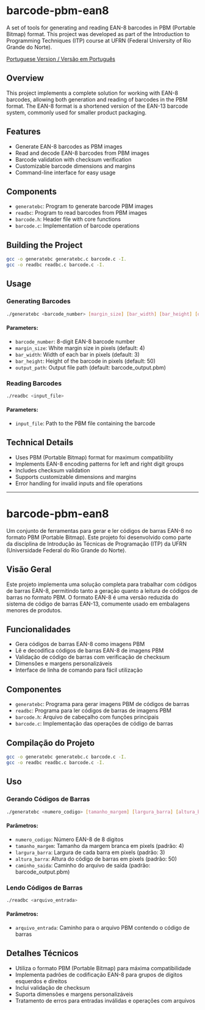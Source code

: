 # barcode-pbm-ean8

A set of tools for generating and reading EAN-8 barcodes in PBM (Portable Bitmap) format. This project was developed as part of the Introduction to Programming Techniques (ITP) course at UFRN (Federal University of Rio Grande do Norte).

[Portuguese Version / Versão em Português](#português)

## Overview

This project implements a complete solution for working with EAN-8 barcodes, allowing both generation and reading of barcodes in the PBM format. The EAN-8 format is a shortened version of the EAN-13 barcode system, commonly used for smaller product packaging.

## Features

- Generate EAN-8 barcodes as PBM images
- Read and decode EAN-8 barcodes from PBM images
- Barcode validation with checksum verification
- Customizable barcode dimensions and margins
- Command-line interface for easy usage

## Components

- `generatebc`: Program to generate barcode PBM images
- `readbc`: Program to read barcodes from PBM images
- `barcode.h`: Header file with core functions
- `barcode.c`: Implementation of barcode operations

## Building the Project

```bash
gcc -o generatebc generatebc.c barcode.c -I.
gcc -o readbc readbc.c barcode.c -I.
```

## Usage

### Generating Barcodes

```bash
./generatebc <barcode_number> [margin_size] [bar_width] [bar_height] [output_path]
```

#### Parameters:
- `barcode_number`: 8-digit EAN-8 barcode number
- `margin_size`: White margin size in pixels (default: 4)
- `bar_width`: Width of each bar in pixels (default: 3)
- `bar_height`: Height of the barcode in pixels (default: 50)
- `output_path`: Output file path (default: barcode_output.pbm)

### Reading Barcodes

```bash
./readbc <input_file>
```

#### Parameters:
- `input_file`: Path to the PBM file containing the barcode

## Technical Details

- Uses PBM (Portable Bitmap) format for maximum compatibility
- Implements EAN-8 encoding patterns for left and right digit groups
- Includes checksum validation
- Supports customizable dimensions and margins
- Error handling for invalid inputs and file operations

---

<a name="português"></a>
# barcode-pbm-ean8

Um conjunto de ferramentas para gerar e ler códigos de barras EAN-8 no formato PBM (Portable Bitmap). Este projeto foi desenvolvido como parte da disciplina de Introdução às Técnicas de Programação (ITP) da UFRN (Universidade Federal do Rio Grande do Norte).

## Visão Geral

Este projeto implementa uma solução completa para trabalhar com códigos de barras EAN-8, permitindo tanto a geração quanto a leitura de códigos de barras no formato PBM. O formato EAN-8 é uma versão reduzida do sistema de código de barras EAN-13, comumente usado em embalagens menores de produtos.

## Funcionalidades

- Gera códigos de barras EAN-8 como imagens PBM
- Lê e decodifica códigos de barras EAN-8 de imagens PBM
- Validação de código de barras com verificação de checksum
- Dimensões e margens personalizáveis
- Interface de linha de comando para fácil utilização

## Componentes

- `generatebc`: Programa para gerar imagens PBM de códigos de barras
- `readbc`: Programa para ler códigos de barras de imagens PBM
- `barcode.h`: Arquivo de cabeçalho com funções principais
- `barcode.c`: Implementação das operações de código de barras

## Compilação do Projeto

```bash
gcc -o generatebc generatebc.c barcode.c -I.
gcc -o readbc readbc.c barcode.c -I.
```

## Uso

### Gerando Códigos de Barras

```bash
./generatebc <numero_codigo> [tamanho_margem] [largura_barra] [altura_barra] [caminho_saida]
```

#### Parâmetros:
- `numero_codigo`: Número EAN-8 de 8 dígitos
- `tamanho_margem`: Tamanho da margem branca em pixels (padrão: 4)
- `largura_barra`: Largura de cada barra em pixels (padrão: 3)
- `altura_barra`: Altura do código de barras em pixels (padrão: 50)
- `caminho_saida`: Caminho do arquivo de saída (padrão: barcode_output.pbm)

### Lendo Códigos de Barras

```bash
./readbc <arquivo_entrada>
```

#### Parâmetros:
- `arquivo_entrada`: Caminho para o arquivo PBM contendo o código de barras

## Detalhes Técnicos

- Utiliza o formato PBM (Portable Bitmap) para máxima compatibilidade
- Implementa padrões de codificação EAN-8 para grupos de dígitos esquerdos e direitos
- Inclui validação de checksum
- Suporta dimensões e margens personalizáveis
- Tratamento de erros para entradas inválidas e operações com arquivos